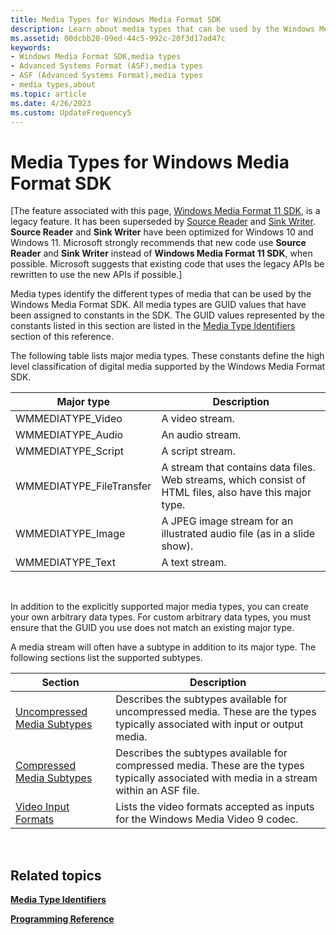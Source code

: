 ```yaml
---
title: Media Types for Windows Media Format SDK
description: Learn about media types that can be used by the Windows Media Format SDK. Media types are GUID values assigned to constants in the SDK.
ms.assetid: 00dcbb20-09ed-44c5-992c-20f3d17ad47c
keywords:
- Windows Media Format SDK,media types
- Advanced Systems Format (ASF),media types
- ASF (Advanced Systems Format),media types
- media types,about
ms.topic: article
ms.date: 4/26/2023
ms.custom: UpdateFrequency5
---
```


# Media Types for Windows Media Format SDK

\[The feature associated with this page, [Windows Media Format 11 SDK](/windows/win32/wmformat/windows-media-format-11-sdk), is a legacy feature. It has been superseded by [Source Reader](/windows/win32/medfound/source-reader) and [Sink Writer](/windows/win32/medfound/sink-writer). **Source Reader** and **Sink Writer** have been optimized for Windows 10 and Windows 11. Microsoft strongly recommends that new code use **Source Reader** and **Sink Writer** instead of **Windows Media Format 11 SDK**, when possible. Microsoft suggests that existing code that uses the legacy APIs be rewritten to use the new APIs if possible.\]

Media types identify the different types of media that can be used by the Windows Media Format SDK. All media types are GUID values that have been assigned to constants in the SDK. The GUID values represented by the constants listed in this section are listed in the [Media Type Identifiers](media-type-identifiers.md) section of this reference.

The following table lists major media types. These constants define the high level classification of digital media supported by the Windows Media Format SDK.



| Major type                | Description                                                                                             |
|---------------------------|---------------------------------------------------------------------------------------------------------|
| WMMEDIATYPE\_Video        | A video stream.                                                                                         |
| WMMEDIATYPE\_Audio        | An audio stream.                                                                                        |
| WMMEDIATYPE\_Script       | A script stream.                                                                                        |
| WMMEDIATYPE\_FileTransfer | A stream that contains data files. Web streams, which consist of HTML files, also have this major type. |
| WMMEDIATYPE\_Image        | A JPEG image stream for an illustrated audio file (as in a slide show).                                 |
| WMMEDIATYPE\_Text         | A text stream.                                                                                          |



 

In addition to the explicitly supported major media types, you can create your own arbitrary data types. For custom arbitrary data types, you must ensure that the GUID you use does not match an existing major type.

A media stream will often have a subtype in addition to its major type. The following sections list the supported subtypes.



| Section                                                        | Description                                                                                                                                |
|----------------------------------------------------------------|--------------------------------------------------------------------------------------------------------------------------------------------|
| [Uncompressed Media Subtypes](uncompressed-media-subtypes.md) | Describes the subtypes available for uncompressed media. These are the types typically associated with input or output media.              |
| [Compressed Media Subtypes](compressed-media-subtypes.md)     | Describes the subtypes available for compressed media. These are the types typically associated with media in a stream within an ASF file. |
| [Video Input Formats](video-input-formats.md)                 | Lists the video formats accepted as inputs for the Windows Media Video 9 codec.                                                            |



 

## Related topics

<dl> <dt>

[**Media Type Identifiers**](media-type-identifiers.md)
</dt> <dt>

[**Programming Reference**](programming-reference.md)
</dt> </dl>

 

 




